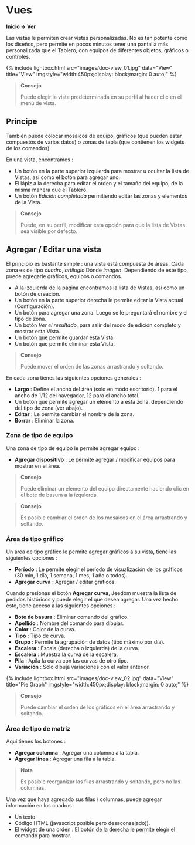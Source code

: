 # Vues
**Inicio → Ver**

Las vistas le permiten crear vistas personalizadas.
No es tan potente como los diseños, pero permite en pocos minutos tener una pantalla más personalizada que el Tablero, con equipos de diferentes objetos, gráficos o controles.

{% include lightbox.html src="images/doc-view_01.jpg" data="View" title="View" imgstyle="width:450px;display: block;margin: 0 auto;" %}

> **Consejo**
>
> Puede elegir la vista predeterminada en su perfil al hacer clic en el menú de vista.

## Principe

También puede colocar mosaicos de equipo, gráficos (que pueden estar compuestos de varios datos) o zonas de tabla (que contienen los widgets de los comandos).

En una vista, encontramos :

- Un botón en la parte superior izquierda para mostrar u ocultar la lista de Vistas, así como el botón para agregar uno.
- El lápiz a la derecha para editar el orden y el tamaño del equipo, de la misma manera que el Tablero.
- Un botón *Edición completada* permitiendo editar las zonas y elementos de la Vista.

> **Consejo**
>
> Puede, en su perfil, modificar esta opción para que la lista de Vistas sea visible por defecto.

## Agregar / Editar una vista

El principio es bastante simple : una vista está compuesta de áreas. Cada zona es de tipo *cuadro*, *artilugio* Dónde *imagen*. Dependiendo de este tipo, puede agregarle gráficos, equipos o comandos.

- A la izquierda de la página encontramos la lista de Vistas, así como un botón de creación.
- Un botón en la parte superior derecha le permite editar la Vista actual (Configuración).
- Un botón para agregar una zona. Luego se le preguntará el nombre y el tipo de zona.
- Un botón *Ver el resultado*, para salir del modo de edición completo y mostrar esta Vista.
- Un botón que permite guardar esta Vista.
- Un botón que permite eliminar esta Vista.

> **Consejo**
>
> Puede mover el orden de las zonas arrastrando y soltando.

En cada zona tienes las siguientes opciones generales :

- **Largo** : Define el ancho del área (solo en modo escritorio). 1 para el ancho de 1/12 del navegador, 12 para el ancho total.
- Un botón que permite agregar un elemento a esta zona, dependiendo del tipo de zona (ver abajo).
- **Editar** : Le permite cambiar el nombre de la zona.
- **Borrar** : Eliminar la zona.

### Zona de tipo de equipo

Una zona de tipo de equipo le permite agregar equipo :

- **Agregar dispositivo** : Le permite agregar / modificar equipos para mostrar en el área.

> **Consejo**
>
> Puede eliminar un elemento del equipo directamente haciendo clic en el bote de basura a la izquierda.

> **Consejo**
>
> Es posible cambiar el orden de los mosaicos en el área arrastrando y soltando.


### Área de tipo gráfico

Un área de tipo gráfico le permite agregar gráficos a su vista, tiene las siguientes opciones :

- **Período** : Le permite elegir el período de visualización de los gráficos (30 min, 1 día, 1 semana, 1 mes, 1 año o todos).
- **Agregar curva** : Agregar / editar gráficos.

Cuando presionas el botón **Agregar curva**, Jeedom muestra la lista de pedidos históricos y puede elegir el que desea agregar. Una vez hecho esto, tiene acceso a las siguientes opciones :

- **Bote de basura** : Eliminar comando del gráfico.
- **Apellido** : Nombre del comando para dibujar.
- **Color** : Color de la curva.
- **Tipo** : Tipo de curva.
- **Grupo** : Permite la agrupación de datos (tipo máximo por día).
- **Escalera** : Escala (derecha o izquierda) de la curva.
- **Escalera** : Muestra la curva de la escalera.
- **Pila** : Apila la curva con las curvas de otro tipo.
- **Variación** : Solo dibuja variaciones con el valor anterior.

{% include lightbox.html src="images/doc-view_02.jpg" data="View" title="Pie Graph" imgstyle="width:450px;display: block;margin: 0 auto;" %}

> **Consejo**
>
> Puede cambiar el orden de los gráficos en el área arrastrando y soltando.

### Área de tipo de matriz

Aqui tienes los botones :

- **Agregar columna** : Agregar una columna a la tabla.
- **Agregar línea** : Agregar una fila a la tabla.

> **Nota**
>
> Es posible reorganizar las filas arrastrando y soltando, pero no las columnas.

Una vez que haya agregado sus filas / columnas, puede agregar información en los cuadros :

- Un texto.
- Código HTML (javascript posible pero desaconsejado)).
- El widget de una orden : El botón de la derecha le permite elegir el comando para mostrar.
